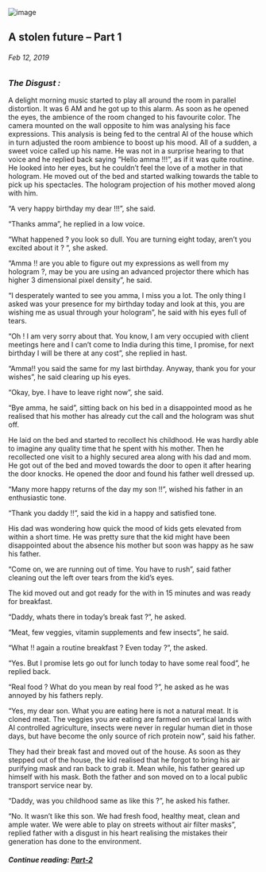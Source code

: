 ![image](/images/stolen-future/stolen-future-1.jpg)

## A stolen future – Part 1
###### *Feb 12, 2019*

### *The Disgust :*

A delight morning music started to play all around the room in parallel distortion. It was 6 AM and he got up to this alarm. As soon as he opened the eyes, the ambience of the room changed to his favourite color. The camera mounted on the wall opposite to him was analysing his face expressions. This analysis is being fed to the central AI of the house which in turn adjusted the room ambience to boost up his mood. All of a sudden, a sweet voice called up his name. He was not in a surprise hearing to that voice and he replied back saying “Hello amma !!!”, as if it was quite routine. He looked into her eyes, but he couldn’t feel the love of a mother in that hologram. He moved out of the bed and started walking towards the table to pick up his spectacles. The hologram projection of his mother moved along with him.

“A very happy birthday my dear !!!”, she said.

“Thanks amma”, he replied in a low voice.

“What happened ? you look so dull. You are turning eight today, aren’t you excited about it ? “, she asked.

“Amma !! are you able to figure out my expressions as well from my hologram ?, may be you are using an advanced projector there which has higher 3 dimensional pixel density”, he said.

“I desperately wanted to see you amma, I miss you a lot. The only thing I asked was your presence for my birthday today and look at this, you are wishing me as usual through your hologram”, he said with his eyes full of tears.

“Oh ! I am very sorry about that. You know, I am very occupied with client meetings here and I can’t come to India during this time, I promise, for next birthday I will be there at any cost”, she replied in hast.

“Amma!! you said the same for my last birthday. Anyway, thank you for your wishes”, he said clearing up his eyes.

“Okay, bye. I have to leave right now”, she said.

“Bye amma, he said”, sitting back on his bed in a disappointed mood as he realised that his mother has already cut the call and the hologram was shut off.

He laid on the bed and started to recollect his childhood. He was hardly able to imagine any quality time that he spent with his mother. Then he recollected one visit to a highly secured area along with his dad and mom. He got out of the bed and moved towards the door to open it after hearing the door knocks. He opened the door and found his father well dressed up.

“Many more happy returns of the day my son !!”, wished his father in an enthusiastic tone.

“Thank you daddy !!”, said the kid in a happy and satisfied tone.

His dad was wondering how quick the mood of kids gets elevated from within a short time. He was pretty sure that the kid might have been disappointed about the absence his mother but soon was happy as he saw his father.

“Come on, we are running out of time. You have to rush”, said father cleaning out the left over tears from the kid’s eyes.

The kid moved out and got ready for the with in 15 minutes and was ready for breakfast.

“Daddy, whats there in today’s break fast ?”, he asked.

“Meat, few veggies, vitamin supplements and few insects”, he said.

“What !! again a routine breakfast ? Even today ?”, the asked.

“Yes. But I promise lets go out for lunch today to have some real food”, he replied back.

“Real food ? What do you mean by real food ?”, he asked as he was annoyed by his fathers reply.

“Yes, my dear son. What you are eating here is not a natural meat. It is cloned meat. The veggies you are eating are farmed on vertical lands with AI controlled agriculture, insects were never in regular human diet in those days, but have become the only source of rich protein now”, said his father.

They had their break fast and moved out of the house. As soon as they stepped out of the house, the kid realised that he forgot to bring his air purifying mask and ran back to grab it. Mean while, his father geared up himself with his mask. Both the father and son moved on to a local public transport service near by.

“Daddy, was you childhood same as like this ?”, he asked his father.

“No. It wasn’t like this son. We had fresh food, healthy meat, clean and ample water. We were able to play on streets without air filter masks”, replied father with a disgust in his heart realising the mistakes their generation has done to the environment.

##### Continue reading: *[Part-2](https://akhil-ghatiki.github.io/#/stolen-future-2)*
